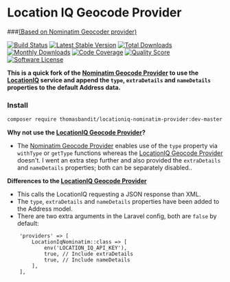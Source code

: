 # Location IQ Geocode Provider 
###[(Based on Nominatim Geocoder provider)](https://github.com/geocoder-php/nominatim-provider)

[![Build Status](https://travis-ci.org/geocoder-php/nominatim-provider.svg?branch=master)](http://travis-ci.org/geocoder-php/nominatim-provider)
[![Latest Stable Version](https://poser.pugx.org/geocoder-php/nominatim-provider/v/stable)](https://packagist.org/packages/geocoder-php/nominatim-provider)
[![Total Downloads](https://poser.pugx.org/geocoder-php/nominatim-provider/downloads)](https://packagist.org/packages/geocoder-php/nominatim-provider)
[![Monthly Downloads](https://poser.pugx.org/geocoder-php/nominatim-provider/d/monthly.png)](https://packagist.org/packages/geocoder-php/nominatim-provider)
[![Code Coverage](https://img.shields.io/scrutinizer/coverage/g/geocoder-php/nominatim-provider.svg?style=flat-square)](https://scrutinizer-ci.com/g/geocoder-php/nominatim-provider)
[![Quality Score](https://img.shields.io/scrutinizer/g/geocoder-php/nominatim-provider.svg?style=flat-square)](https://scrutinizer-ci.com/g/geocoder-php/nominatim-provider)
[![Software License](https://img.shields.io/badge/license-MIT-brightgreen.svg?style=flat-square)](LICENSE)

**This is a quick fork of the [Nominatim Geocode Provider](https://github.com/geocoder-php/nominatim-provider) to use the [LocationIQ](https://locationiq.com/) service and append the `type`, `extraDetails` and `nameDetails` properties to the default Address data.**

### Install

```bash
composer require thomasbandit/locationiq-nominatim-provider:dev-master
```

**Why not use the [LocationIQ Geocode Provider](https://github.com/geocoder-php/locationiq-provider)?**
* The [Nominatim Geocode Provider](https://github.com/geocoder-php/nominatim-provider) enables use of the `type` property via `withType` or `getType` functions whereas the [LocationIQ Geocode Provider](https://github.com/geocoder-php/locationiq-provider) doesn't. I went an extra step further and also provided the `extraDetails` and `nameDetails` properties; both can be separately disabled.. 

**Differences to the [LocationIQ Geocode Provider](https://github.com/geocoder-php/locationiq-provider)**
* This calls the LocationIQ requesting a JSON response than XML.
* The `type`, `extraDetails` and `nameDetails` properties have been added to the Address model.
* There are two extra arguments in the Laravel config, both are `false` by default:

```
    'providers' => [
        LocationIqNominatim::class => [
            env('LOCATION_IQ_API_KEY'),
            true, // Include extraDetails
            true, // Include nameDetails
        ],
    ],
````
